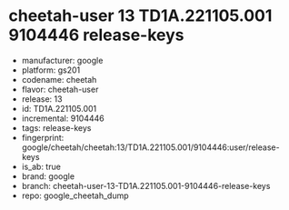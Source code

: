 # cheetah-user 13 TD1A.221105.001 9104446 release-keys
- manufacturer: google
- platform: gs201
- codename: cheetah
- flavor: cheetah-user
- release: 13
- id: TD1A.221105.001
- incremental: 9104446
- tags: release-keys
- fingerprint: google/cheetah/cheetah:13/TD1A.221105.001/9104446:user/release-keys
- is_ab: true
- brand: google
- branch: cheetah-user-13-TD1A.221105.001-9104446-release-keys
- repo: google_cheetah_dump
